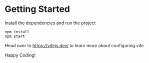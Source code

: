 # Getting Started
Install the dependencies and run the project
```
npm install
npm start
```

Head over to https://vitejs.dev/ to learn more about configuring vite

Happy Coding!